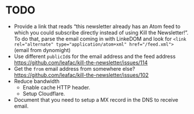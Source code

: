 # TODO

- Provide a link that reads “this newsletter already has an Atom feed to which you could subscribe directly instead of using Kill the Newsletter!”. To do that, parse the email coming in with LinkeDOM and look for `<link rel="alternate" type="application/atom+xml" href="/feed.xml">` (email from dynomight)
- Use different `publicId`s for the email address and the feed address https://github.com/leafac/kill-the-newsletter/issues/114
- Get the `from` email address from somewhere else? https://github.com/leafac/kill-the-newsletter/issues/102
- Reduce bandwidth
  - Enable cache HTTP header.
  - Setup Cloudflare.
- Document that you need to setup a MX record in the DNS to receive email.
